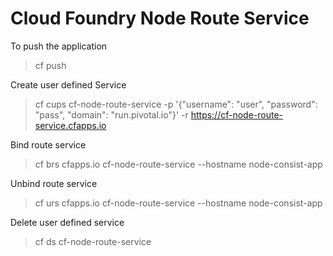 # Cloud Foundry Node Route Service

To push the application

> cf push

Create user defined Service

> cf cups cf-node-route-service -p '{"username": "user", "password": "pass", "domain": "run.pivotal.io"}' -r https://cf-node-route-service.cfapps.io

Bind route service

> cf brs cfapps.io cf-node-route-service --hostname node-consist-app

Unbind route service

> cf urs cfapps.io cf-node-route-service --hostname node-consist-app

Delete user defined service

> cf ds cf-node-route-service